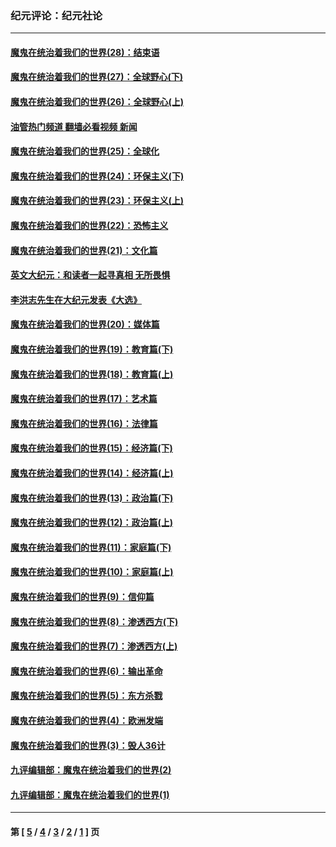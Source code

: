### 纪元评论：纪元社论
---
#### [魔鬼在统治着我们的世界(28)：结束语](../../pages/nsc422/n10936246.md?01170330) 
#### [魔鬼在统治着我们的世界(27)：全球野心(下)](../../pages/nsc422/n10928319.md?01170330) 
#### [魔鬼在统治着我们的世界(26)：全球野心(上)](../../pages/nsc422/n10900318.md?01170330) 
#### [油管热门频道 翻墙必看视频 新闻](ok?01170330)
#### [魔鬼在统治着我们的世界(25)：全球化](../../pages/nsc422/n10788205.md?01170330) 
#### [魔鬼在统治着我们的世界(24)：环保主义(下)](../../pages/nsc422/n10695307.md?01170330) 
#### [魔鬼在统治着我们的世界(23)：环保主义(上)](../../pages/nsc422/n10688613.md?01170330) 
#### [魔鬼在统治着我们的世界(22)：恐怖主义](../../pages/nsc422/n10614727.md?01170330) 
#### [魔鬼在统治着我们的世界(21)：文化篇](../../pages/nsc422/n10597706.md?01170330) 
#### [英文大纪元：和读者一起寻真相 无所畏惧](../../pages/nsc422/n12542027.md?01170330) 
#### [李洪志先生在大纪元发表《大选》](../../pages/nsc422/n12534746.md?01170330) 
#### [魔鬼在统治着我们的世界(20)：媒体篇](../../pages/nsc422/n10586579.md?01170330) 
#### [魔鬼在统治着我们的世界(19)：教育篇(下)](../../pages/nsc422/n10564808.md?01170330) 
#### [魔鬼在统治着我们的世界(18)：教育篇(上)](../../pages/nsc422/n10526970.md?01170330) 
#### [魔鬼在统治着我们的世界(17)：艺术篇](../../pages/nsc422/n10499093.md?01170330) 
#### [魔鬼在统治着我们的世界(16)：法律篇](../../pages/nsc422/n10485969.md?01170330) 
#### [魔鬼在统治着我们的世界(15)：经济篇(下)](../../pages/nsc422/n10469975.md?01170330) 
#### [魔鬼在统治着我们的世界(14)：经济篇(上)](../../pages/nsc422/n10457370.md?01170330) 
#### [魔鬼在统治着我们的世界(13)：政治篇(下)](../../pages/nsc422/n10448270.md?01170330) 
#### [魔鬼在统治着我们的世界(12)：政治篇(上)](../../pages/nsc422/n10444576.md?01170330) 
#### [魔鬼在统治着我们的世界(11)：家庭篇(下)](../../pages/nsc422/n10440961.md?01170330) 
#### [魔鬼在统治着我们的世界(10)：家庭篇(上)](../../pages/nsc422/n10435448.md?01170330) 
#### [魔鬼在统治着我们的世界(9)：信仰篇](../../pages/nsc422/n10432159.md?01170330) 
#### [魔鬼在统治着我们的世界(8)：渗透西方(下)](../../pages/nsc422/n10429603.md?01170330) 
#### [魔鬼在统治着我们的世界(7)：渗透西方(上)](../../pages/nsc422/n10426013.md?01170330) 
#### [魔鬼在统治着我们的世界(6)：输出革命](../../pages/nsc422/n10421536.md?01170330) 
#### [魔鬼在统治着我们的世界(5)：东方杀戮](../../pages/nsc422/n10417707.md?01170330) 
#### [魔鬼在统治着我们的世界(4)：欧洲发端](../../pages/nsc422/n10414890.md?01170330) 
#### [魔鬼在统治着我们的世界(3)：毁人36计](../../pages/nsc422/n10411583.md?01170330) 
#### [九评编辑部：魔鬼在统治着我们的世界(2)](../../pages/nsc422/n10410036.md?01170330) 
#### [九评编辑部：魔鬼在统治着我们的世界(1)](../../pages/nsc422/n10406825.md?01170330) 

---
#### 第 [ [5](./5.md?01170330) / [4](./4.md?01170330) / [3](./3.md?01170330) / [2](./2.md?01170330) / [1](./1.md?01170330) ] 页
